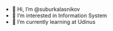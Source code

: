 - 👋 Hi, I’m @suburkalasnikov
- 👀 I’m interested in Information System
- 🌱 I’m currently learning at Udinus
